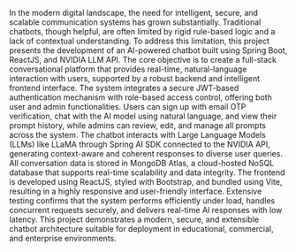 In the modern digital landscape, the need for intelligent, secure, and scalable communication systems has grown substantially. Traditional chatbots, though helpful, are often limited by rigid rule-based logic and a lack of contextual understanding. To address this limitation, this project presents the development of an AI-powered chatbot built using Spring Boot, ReactJS, and NVIDIA LLM API. The core objective is to create a full-stack conversational platform that provides real-time, natural-language interaction with users, supported by a robust backend and intelligent frontend interface.
The system integrates a secure JWT-based authentication mechanism with role-based access control, offering both user and admin functionalities. Users can sign up with email OTP verification, chat with the AI model using natural language, and view their prompt history, while admins can review, edit, and manage all prompts across the system. The chatbot interacts with Large Language Models (LLMs) like LLaMA through Spring AI SDK connected to the NVIDIA API, generating context-aware and coherent responses to diverse user queries. All conversation data is stored in MongoDB Atlas, a cloud-hosted NoSQL database that supports real-time scalability and data integrity.
The frontend is developed using ReactJS, styled with Bootstrap, and bundled using Vite, resulting in a highly responsive and user-friendly interface. Extensive testing confirms that the system performs efficiently under load, handles concurrent requests securely, and delivers real-time AI responses with low latency. This project demonstrates a modern, secure, and extensible chatbot architecture suitable for deployment in educational, commercial, and enterprise environments.
